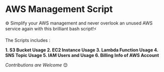 # AWS Management Script

⚙ Simplify your AWS management and never overlook an unused AWS service again with this brilliant bash script!⚡️

The Scripts includes :

**1. S3 Bucket Usage
2. EC2 Instance Usage
3. Lambda Function Usage
4. SNS Topic Usage
5. IAM Users and Usage
6. Billing Info of AWS Account**

_Contributions are Welcome_ 😊
